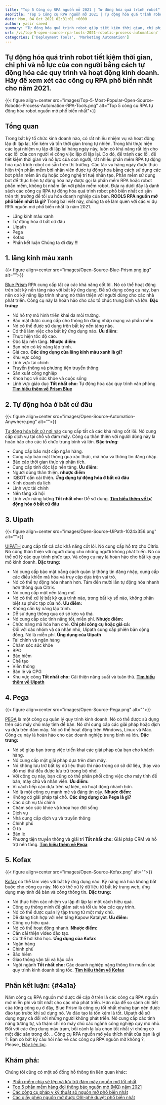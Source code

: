 ```yaml
---
title: "Top 5 Công cụ RPA nguồn mở 2021 | Tự động hóa quá trình robot" 
seoTitle: "Top 5 Công cụ RPA nguồn mở 2021 | Tự động hóa quá trình robot" 
date: Mon, 04 Oct 2021 02:31:01 +0000
author: yasir saeed
summary: "Tự động hóa quá trình robot giúp tiết kiệm thời gian, chi phí và nỗ lực của con người bằng cách tự động hóa các quy trình và hoạt động kinh doanh. Hãy để xem xét các công cụ RPA phổ biến nhất cho năm 2021." 
url: /vi/top-5-open-source-rpa-tools-2021-robotic-process-automation/
categories: ['Deployment Tools', 'Marketing Automation']
---
```


## Tự động hóa quá trình robot tiết kiệm thời gian, chi phí và nỗ lực của con người bằng cách tự động hóa các quy trình và hoạt động kinh doanh. Hãy để xem xét các công cụ RPA phổ biến nhất cho năm 2021.

{{< figure align=center src="images/Top-5-Most-Popular-Open-Source-Robotic-Process-Automation-RPA-Tools.png" alt="Top 5 công cụ RPA tự động hóa robot nguồn mở phổ biến nhất">}}


## **Tổng quan** 
Trong bất kỳ tổ chức kinh doanh nào, có rất nhiều nhiệm vụ và hoạt động lặp đi lặp lại, tốn kém và tốn thời gian trong tự nhiên. Trong khi thực hiện các loại nhiệm vụ lặp đi lặp lại hàng ngày này, luôn có khả năng rất lớn cho các lỗi của con người vì công việc lặp đi lặp lại. Do đó, để tránh các lỗi, để tiết kiệm thời gian và nỗ lực của con người, rất nhiều phần mềm RPA tự động hóa quá trình robot có sẵn trên thị trường.
Các tác vụ hàng ngày được thực hiện trên phần mềm bởi nhân viên được tự động hóa bằng cách sử dụng các bot phần mềm ẩn dụ hoặc công nghệ trí tuệ nhân tạo. Phần mềm sử dụng bot để thực hiện tự động hóa này được gọi là phần mềm RPA hoặc robot phần mềm, không bị nhầm lẫn với phần mềm robot. Đưa ra dưới đây là danh sách các công cụ RPA tự động hóa quá trình robot phổ biến nhất có sẵn trên thị trường để tối ưu hóa doanh nghiệp của bạn.
**ROOLS RPA nguồn mở phổ biến nhất là gì?** Trong bài viết này, chúng ta sẽ làm quen với các ví dụ RPA nguồn mở phổ biến nhất là năm 2021.
  * Lăng kính màu xanh
  * Tự động hóa ở bất cứ đâu
  * Uipath
  * Pega
  * Kofax
  * Phần kết luận
Chúng ta đi đây !!!

## 1. lăng kính màu xanh

{{< figure align=center src="images/Open-Source-Blue-Prism.png.jpg" alt="">}}

[Blue Prism][1] RPA cung cấp tất cả các khả năng cốt lõi. Nó có thể hoạt động trên bất kỳ nền tảng nào với bất kỳ ứng dụng. Để sử dụng công cụ này, bạn nên có kỹ năng lập trình nhưng nó thân thiện với người dùng cho các nhà phát triển. Công cụ này là hoàn hảo cho các tổ chức trung bình và lớn.
**Đặc trưng:** 
  * Nó hỗ trợ mô hình triển khai đa môi trường.
  * Bảo mật được cung cấp cho thông tin đăng nhập mạng và phần mềm.
  * Nó có thể được sử dụng trên bất kỳ nền tảng nào.
  * Có thể làm việc cho bất kỳ ứng dụng nào.
**Ưu điểm:**  
  * Thực hiện tốc độ cao.
  * Độc lập nền tảng.
**Nhược điểm:**  
  * Bạn nên có kỹ năng lập trình.
  * Giá cao.
**Các ứng dụng của lăng kính màu xanh là gì?** 
  * Khu vực công
  * Lĩnh vực tài chính
  * Truyền thông và phương tiện truyền thông
  * Sản xuất công nghiệp
  * Khoa học về sức khỏe và cuộc sống
  * Lĩnh vực giáo dục
**Tốt nhất cho:**  Tự động hóa các quy trình văn phòng.
**[Tìm hiểu thêm về Prism Blue][1]**

## 2. Tự động hóa ở bất cứ đâu

{{< figure align=center src="images/Open-Source-Automation-Anywhere.png" alt="">}}

[Tự động hóa bất cứ nơi nào][2] cung cấp tất cả các khả năng cốt lõi. Nó cung cấp dịch vụ tại chỗ và đám mây. Công cụ thân thiện với người dùng này là hoàn hảo cho các tổ chức trung bình và lớn.
**Đặc trưng:** 
  * Cung cấp bảo mật cấp ngân hàng.
  * Cung cấp bảo mật thông qua xác thực, mã hóa và thông tin đăng nhập.
  * Báo cáo thời gian thực và phân tích.
  * Cung cấp tính độc lập nền tảng.
**Ưu điểm:**  
  * Người dùng thân thiện.
**nhược điểm** 
  * IQBOT cần cải thiện.
**Ứng dụng tự động hóa ở bất cứ đâu** 
  * Kinh doanh du lịch
  * Lĩnh vực tài chính
  * Nền tảng xã hội
  * Lĩnh vực năng lượng
**Tốt nhất cho:**  Dễ sử dụng.
**[Tìm hiểu thêm về tự động hóa ở bất cứ đâu][2]**

## 3. Uipath

{{< figure align=center src="images/Open-Source-UiPath-1024x356.png" alt="">}}

[UIPATH][3] cung cấp tất cả các khả năng cốt lõi. Nó cung cấp hỗ trợ cho Citrix. Nó cũng thân thiện với người dùng cho những người không phát triển. Nó có thể xử lý các quy trình phức tạp. Và công cụ này là hoàn hảo cho bất kỳ quy mô kinh doanh.
**Đặc trưng:** 
  * Nó cung cấp bảo mật bằng cách quản lý thông tin đăng nhập, cung cấp các điều khiển mã hóa và truy cập dựa trên vai trò.
  * Nó có thể tự động hóa nhanh hơn. Tám đến mười lần tự động hóa nhanh hơn thông qua Citrix.
  * Nó cung cấp một nền tảng mở.
  * Nó có thể xử lý bất kỳ quá trình nào, trong bất kỳ số nào, không phân biệt sự phức tạp của nó.
**Ưu điểm:**  
  * Không cần kỹ năng lập trình.
  * Dễ sử dụng thông qua cơ sở kéo và thả.
  * Nó cung cấp các tính năng tốt, miễn phí.
**Nhược điểm:**  
  * Chức năng mã hóa hạn chế.
**Chi phí công cụ hoặc giá cả:**  
Đối với các nhóm và cá nhân nhỏ, Uipath cung cấp phiên bản cộng đồng. Nó là miễn phí.
**Ứng dụng của Uipath** 
  * Tài chính và ngân hàng
  * Chăm sóc sức khỏe
  * BPO
  * Bảo hiểm
  * Chế tạo
  * Viễn thông
  * Bán lẻ và CPG
  * Khu vực công
**Tốt nhất cho:**  Cải thiện năng suất và tuân thủ.
**[Tìm hiểu thêm về Uipath][3]**

## 4. Pega

{{< figure align=center src="images/Open-Source-Pega.png" alt="">}}

[PEGA][4] là một công cụ quản lý quy trình kinh doanh. Nó có thể được sử dụng trên các máy chủ máy tính để bàn. Nó chỉ cung cấp các giải pháp hoặc dịch vụ dựa trên đám mây. Nó có thể hoạt động trên Windows, Linux và Mac. Công cụ này là hoàn hảo cho các doanh nghiệp trung bình và lớn.
**Đặc trưng:** 
  * Nó sẽ giúp bạn trong việc triển khai các giải pháp của bạn cho khách hàng.
  * Nó cung cấp một giải pháp dựa trên đám mây.
  * Nó không lưu trữ bất kỳ dữ liệu thực thi nào trong cơ sở dữ liệu, thay vào đó mọi thứ đều được lưu trữ trong bộ nhớ.
  * Với công cụ này, bạn cũng có thể phân phối công việc cho máy tính để bàn, máy chủ và nhân viên.
**Ưu điểm:**  
  * Vì cách tiếp cận dựa trên sự kiện, nó hoạt động nhanh hơn.
  * Nó là một công cụ mạnh mẽ và đáng tin cậy.
**Nhược điểm:**  
  * Không có giải pháp tại chỗ.
**Các ứng dụng của Pega là gì?** 
  * Các dịch vụ tài chính
  * Chăm sóc sức khỏe và khoa học đời sống
  * Dịch vụ
  * Nhà cung cấp dịch vụ và truyền thông
  * Chính phủ
  * Ô tô
  * Bán lẻ
  * Phương tiện truyền thông và giải trí
**Tốt nhất cho:**  Giải pháp CRM và hỗ trợ nền tảng.
**[Tìm hiểu thêm về Pega][4]**

## 5. Kofax

{{< figure align=center src="images/Open-Source-Kofax.png" alt="">}}

[Kofax][5] có thể làm việc với bất kỳ ứng dụng nào. Kỹ năng mã hóa không bắt buộc cho công cụ này. Nó có thể xử lý dữ liệu từ bất kỳ trang web, ứng dụng máy tính để bàn và cổng thông tin.
**Đặc trưng:** 
  * Nó thực hiện các nhiệm vụ lặp đi lặp lại một cách hiệu quả.
  * Công cụ thông minh để giám sát và tối ưu hóa các quy trình.
  * Nó có thể được quản lý tập trung từ một máy chủ.
  * Dễ dàng tích hợp với nền tảng Kapow Katalyst.
**Ưu điểm:**  
  * Công cụ hiệu quả.
  * Nó có thể hoạt động nhanh.
**Nhược điểm:**  
  * Cần cải thiện video đào tạo.
  * Có thể hơi khó học.
**Ứng dụng của Kofax** 
  * Ngân hàng
  * Chính phủ
  * Bảo hiểm
  * Giao thông vận tải và hậu cần
  * Ngôi ngành
**Tốt nhất cho:**  Các doanh nghiệp nặng thông tin muốn các quy trình kinh doanh tăng tốc.
**[Tìm hiểu thêm về Kofax][5]**

## **Phần kết luận:**  {#4a1a}

Năm công cụ RPA nguồn mở được đề cập ở trên là các công cụ RPA nguồn mở miễn phí và tốt nhất cho các nhà phát triển. Hơn nữa để so sánh chi tiết của từng công cụ ở đây, Blue Prism là công cụ tốt nhất nhưng bạn nên được đào tạo trước khi sử dụng nó. Và đào tạo là tốn kém là tốt. Uipath dễ sử dụng ngay cả đối với những người không phát triển. Nó cung cấp các tính năng tương tự, và thậm chí nó máy chủ các ngành công nghiệp quy mô nhỏ. Đối với các ứng dụng máy trạm, bối cảnh là lựa chọn tốt nhất vì chúng có một đặc sản trong đó.
_ Công cụ RPA nguồn mở yêu thích nhất của bạn là gì ?. Bạn có bất kỳ câu hỏi nào về các công cụ RPA nguồn mở không ?, Please_ [Hãy liên lạc][6].

## Khám phá:
Chúng tôi cũng có một số đồng hồ thông tin liên quan khác:
  * [Phần mềm chia sẻ tệp và lưu trữ đám mây nguồn mở tốt nhất][7]
  * [Top 5 phần mềm hàng đợi thông báo nguồn mở (MQ) năm 2021][8]
  * [Các công cụ pháp y kỹ thuật số nguồn mở phổ biến nhất][9]
  * [Các giấy phép nguồn mở được OSI-phê duyệt phổ biến nhất][10]



[1]: https://www.blueprism.com/
[2]: https://www.automationanywhere.com/
[3]: https://www.uipath.com/
[4]: https://www.pega.com/
[5]: https://www.kofax.com/
[6]: mailto:yasir.saeed@aspose.com
[7]: https://products.containerize.com/backup-and-sync/
[8]: https://blog.containerize.com/message-queue-software/top-5-open-source-message-queue-software-in-2021/
[9]: https://blog.containerize.com/digital-forensic-tools/top-5-open-source-digital-forensic-tools-in-2021/
[10]: https://blog.containerize.com/licenses-standards/top-5-most-popular-osi-approved-open-source-licenses-of-2021/
